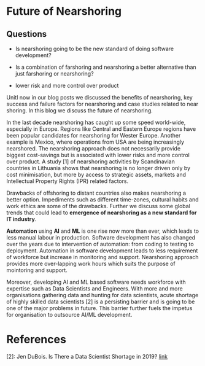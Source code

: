 # Future of Nearshoring
## Questions

- Is nearshoring going to be the new standard of doing software development?
- Is a combination of farshoring and nearshoring a better alternative than just farshoring or nearshoring?

- lower risk and more control over product

Unitl now in our blog posts we discussed the benefits of nearshoring, key success and failure factors for nearshoring and case studies related to near shoring. In this blog we discuss the future of nearshoring.


In the last decade nearshoring has caught up some speed world-wide, especially in Europe. Regions like Central and Eastern Europe regions have been popular candidates for nearshoring for Wester Europe. Another example is Mexico, where operations from USA are being increasingly nearshored. The nearshoring approach does not necessarily provide biggest cost-savings but is associated with lower risks and more control over product. A study [1] of nearshoring activities by Scandinavian countries in Lithuania shows that nearshoring is no longer driven only by cost minimisation, but more by access to strategic assets, markets and Intellectual Property Rights (IPR) related factors.

Drawbacks of offshoring to distant countries also makes nearshoring a better option. Impediments such as different time-zones, cultural habits and work ethics are some of the  drawbacks. Further we discuss some global trends that could lead to **emergence of nearshoring as a new standard for IT industry**.


**Automation** using **AI** and **ML** is one rise now more than ever, which leads to less manual labour in production. Software development has also changed over the years due to intervention of automation: from coding to testing to deployment. Automation in software development leads to less requirement of  workforce but increase in monitoring and support. Nearshoring approach provides more over-lapping work hours which suits the purpose of mointoring and support.

Moreover, developing AI and ML based software needs workforce with expertise such as Data Scientists and Engineers. With more and more organisations gathering data and hunting for data scientists, acute shortage of highly skilled data scientists [2] is a persisting barrier and is going to be one of the major problems in future. This barrier further fuels the impetus for organisation to outsource AI/ML development. 


 
# References

[^you]: Slepniov, Dmitrij & Brazinskas, Sigitas & Waehrens, Brian. (2013). Nearshoring practices: An exploratory study of Scandinavian manufacturers and Lithuanian vendor firms. Baltic Journal of Management. 8. 10.1108/17465261311291632, [link](https://www.researchgate.net/publication/263103692_Nearshoring_practices_An_exploratory_study_of_Scandinavian_manufacturers_and_Lithuanian_vendor_firms)

[2]: Jen DuBois. Is There a Data Scientist Shortage in 2019? [link](https://quanthub.com/is-there-a-data-scientist-shortage-in-2019/)

